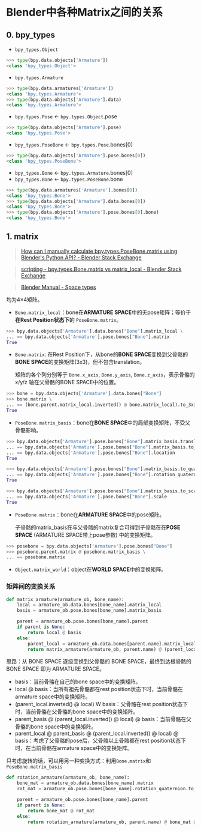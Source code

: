 # Blender中各种Matrix之间的关系

## 0. bpy_types

- `bpy_types.Object`

```python
>>> type(bpy.data.objects['Armature'])
<class 'bpy_types.Object'>
```

- `bpy.types.Armature`

```python
>>> type(bpy.data.armatures['Armature'])
<class 'bpy.types.Armature'>
>>> type(bpy.data.objects['Armature'].data)
<class 'bpy.types.Armature'>
```

- `bpy.types.Pose` <- `bpy.types.Object`.pose

```python
>>> type(bpy.data.objects['Armature'].pose)
<class 'bpy.types.Pose'>
```

- `bpy_types.PoseBone` <- `bpy.types.Pose`.bones[0]

```python
>>> type(bpy.data.objects['Armature'].pose.bones[0])
<class 'bpy_types.PoseBone'>
```

- `bpy_types.Bone` <- `bpy.types.Armature`.bones[0]
- `bpy_types.Bone` <- `bpy.types.PoseBone`.bone

```python
>>> type(bpy.data.armatures['Armature'].bones[0])
<class 'bpy_types.Bone'>
>>> type(bpy.data.objects['Armature'].data.bones[0])
<class 'bpy_types.Bone'>
>>> type(bpy.data.objects['Armature'].pose.bones[0].bone)
<class 'bpy_types.Bone'>
```


## 1. matrix

> [How can I manually calculate bpy.types.PoseBone.matrix using Blender's Python API? - Blender Stack Exchange](https://blender.stackexchange.com/questions/44637/how-can-i-manually-calculate-bpy-types-posebone-matrix-using-blenders-python-ap)

> [scripting - bpy.types.Bone.matrix vs matrix_local - Blender Stack Exchange](https://blender.stackexchange.com/questions/229927/bpy-types-bone-matrix-vs-matrix-local)

> [Blender Manual - Space types](https://docs.blender.org/manual/en/latest/animation/constraints/interface/common.html#space-types)

均为4×4矩阵。

- `Bone.matrix_local`：bone在**ARMATURE SPACE**中的无pose矩阵；等价于**在Rest Position状态下**的 `PoseBone.matrix`。

```python
>>> bpy.data.objects['Armature'].data.bones["Bone"].matrix_local \
... == bpy.data.objects['Armature'].pose.bones["Bone"].matrix
True
```

- `Bone.matrix`: 在Rest Position下，从bone的**BONE SPACE**变换到父骨骼的**BONE SPACE**的变换矩阵(3x3)，但不包含translation。

  矩阵的各个列分别等于 `Bone.x_axis`, `Bone.y_axis`, `Bone.z_axis`，表示骨骼的 x/y/z 轴在父骨骼的BONE SPACE中的位置。

```python
>>> bone = bpy.data.objects['Armature'].data.bones["Bone"]
>>> bone.matrix \
... == (bone.parent.matrix_local.inverted() @ bone.matrix_local).to_3x3()
True
```

- `PoseBone.matrix_basis`：bone在**BONE SPACE**中的局部变换矩阵，不受父骨骼影响。

```python
>>> bpy.data.objects['Armature'].pose.bones["Bone"].matrix_basis.translation \
... == bpy.data.objects['Armature'].pose.bones["Bone"].matrix_basis.to_translation() \
... == bpy.data.objects['Armature'].pose.bones["Bone"].location
True

>>> bpy.data.objects['Armature'].pose.bones["Bone"].matrix_basis.to_quaternion() \
... == bpy.data.objects['Armature'].pose.bones["Bone"].rotation_quaternion
True

>>> bpy.data.objects['Armature'].pose.bones["Bone"].matrix_basis.to_scale() \
... == bpy.data.objects['Armature'].pose.bones["Bone"].scale
True
```

- `PoseBone.matrix`：bone在**ARMATURE SPACE**中的pose矩阵。

  子骨骼的matrix_basis在与父骨骼的matrix复合可得到子骨骼在在**POSE SPACE** (ARMATURE SPACE带上pose参数) 中的变换矩阵。

```python
>>> posebone = bpy.data.objects['Armature'].pose.bones["Bone"]
>>> posebone.parent.matrix @ posebone.matrix_basis \
... == posebone.matrix
```

- `Object.matrix_world`：object在**WORLD SPACE**中的变换矩阵。

### 矩阵间的变换关系

```python
def matrix_armature(armature_ob, bone_name):
    local = armature_ob.data.bones[bone_name].matrix_local
    basis = armature_ob.pose.bones[bone_name].matrix_basis

    parent = armature_ob.pose.bones[bone_name].parent
    if parent is None:
        return local @ basis
    else:
        parent_local = armature_ob.data.bones[parent.name].matrix_local
        return matrix_armature(armature_ob, parent.name) @ (parent_local.inverted() @ local) @ basis
```

思路：从 BONE SPACE 逐级变换到父骨骼的 BONE SPACE，最终到达根骨骼的 BONE SPACE 即为 ARMATURE SPACE。

- basis：当前骨骼在自己的bone space中的变换矩阵。
- local @ basis：当所有祖先骨骼都在rest position状态下时，当前骨骼在armature space中的变换矩阵。
- (parent_local.inverted() @ local) W basis：父骨骼在rest position状态下时，当前骨骼在父骨骼的bone space中的变换矩阵。
- parent_basis @ (parent_local.inverted() @ local) @ basis：当前骨骼在父骨骼的bone space中的变换矩阵。
- parent_local @ parent_basis @ (parent_local.inverted() @ local) @ basis：考虑了父骨骼的pose后，父骨骼以上骨骼都在rest position状态下时，在当前骨骼在armature space中的变换矩阵。

只考虑旋转的话，可以用另一种变换方式：利用`Bone.matrix`和`PoseBone.matrix_basis`

```python
def rotation_armature(armature_ob, bone_name):
    bone_mat = armature_ob.data.bones[bone_name].matrix
    rot_mat = armature_ob.pose.bones[bone_name].rotation_quaternion.to_matrix()

    parent = armature_ob.pose.bones[bone_name].parent
    if parent is None:
        return bone_mat @ rot_mat
    else:
        return rotation_armature(armature_ob, parent.name) @ bone_mat @ rot_mat
```
